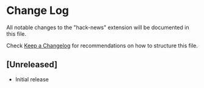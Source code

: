 # Change Log

All notable changes to the "hack-news" extension will be documented in this file.

Check [Keep a Changelog](http://keepachangelog.com/) for recommendations on how to structure this file.

## [Unreleased]

- Initial release
